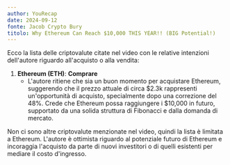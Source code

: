 ```yaml
---
author: YouRecap
date: 2024-09-12
fonte: Jacob Crypto Bury
titolo: Why Ethereum Can Reach $10,000 THIS YEAR!! (BIG Potential!)
---
```


Ecco la lista delle criptovalute citate nel video con le relative intenzioni dell'autore riguardo all'acquisto o alla vendita:

1. **Ethereum (ETH)**: **Comprare**
   - L'autore ritiene che sia un buon momento per acquistare Ethereum, suggerendo che il prezzo attuale di circa $2.3k rappresenti un'opportunità di acquisto, specialmente dopo una correzione del 48%. Crede che Ethereum possa raggiungere i $10,000 in futuro, supportato da una solida struttura di Fibonacci e dalla domanda di mercato.

Non ci sono altre criptovalute menzionate nel video, quindi la lista è limitata a Ethereum. L'autore è ottimista riguardo al potenziale futuro di Ethereum e incoraggia l'acquisto da parte di nuovi investitori o di quelli esistenti per mediare il costo d'ingresso.
